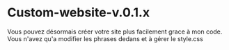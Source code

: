 # Custom-website-v.0.1.x
Vous pouvez désormais créer votre site plus facilement grace à mon code. Vous n'avez qu'a modifier les phrases dedans et à gérer le style.css

